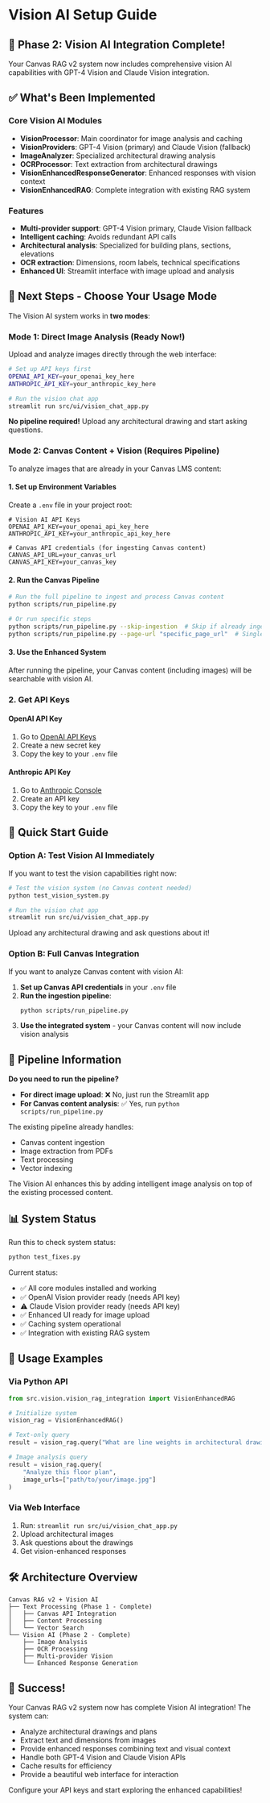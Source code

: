 # Vision AI Setup Guide

## 🎉 Phase 2: Vision AI Integration Complete!

Your Canvas RAG v2 system now includes comprehensive vision AI capabilities with GPT-4 Vision and Claude Vision integration.

## ✅ What's Been Implemented

### Core Vision AI Modules
- **VisionProcessor**: Main coordinator for image analysis and caching
- **VisionProviders**: GPT-4 Vision (primary) and Claude Vision (fallback) 
- **ImageAnalyzer**: Specialized architectural drawing analysis
- **OCRProcessor**: Text extraction from architectural drawings
- **VisionEnhancedResponseGenerator**: Enhanced responses with vision context
- **VisionEnhancedRAG**: Complete integration with existing RAG system

### Features
- **Multi-provider support**: GPT-4 Vision primary, Claude Vision fallback
- **Intelligent caching**: Avoids redundant API calls
- **Architectural analysis**: Specialized for building plans, sections, elevations
- **OCR extraction**: Dimensions, room labels, technical specifications
- **Enhanced UI**: Streamlit interface with image upload and analysis

## 🔧 Next Steps - Choose Your Usage Mode

The Vision AI system works in **two modes**:

### Mode 1: Direct Image Analysis (Ready Now!)
Upload and analyze images directly through the web interface:

```bash
# Set up API keys first
OPENAI_API_KEY=your_openai_key_here
ANTHROPIC_API_KEY=your_anthropic_key_here

# Run the vision chat app
streamlit run src/ui/vision_chat_app.py
```

**No pipeline required!** Upload any architectural drawing and start asking questions.

### Mode 2: Canvas Content + Vision (Requires Pipeline)
To analyze images that are already in your Canvas LMS content:

#### 1. Set up Environment Variables
Create a `.env` file in your project root:

```env
# Vision AI API Keys
OPENAI_API_KEY=your_openai_api_key_here
ANTHROPIC_API_KEY=your_anthropic_api_key_here

# Canvas API credentials (for ingesting Canvas content)
CANVAS_API_URL=your_canvas_url
CANVAS_API_KEY=your_canvas_key
```

#### 2. Run the Canvas Pipeline
```bash
# Run the full pipeline to ingest and process Canvas content
python scripts/run_pipeline.py

# Or run specific steps
python scripts/run_pipeline.py --skip-ingestion  # Skip if already ingested
python scripts/run_pipeline.py --page-url "specific_page_url"  # Single page
```

#### 3. Use the Enhanced System
After running the pipeline, your Canvas content (including images) will be searchable with vision AI.

### 2. Get API Keys

#### OpenAI API Key
1. Go to [OpenAI API Keys](https://platform.openai.com/api-keys)
2. Create a new secret key
3. Copy the key to your `.env` file

#### Anthropic API Key
1. Go to [Anthropic Console](https://console.anthropic.com/)
2. Create an API key
3. Copy the key to your `.env` file

## 🚀 Quick Start Guide

### Option A: Test Vision AI Immediately
If you want to test the vision capabilities right now:

```bash
# Test the vision system (no Canvas content needed)
python test_vision_system.py

# Run the vision chat app
streamlit run src/ui/vision_chat_app.py
```

Upload any architectural drawing and ask questions about it!

### Option B: Full Canvas Integration
If you want to analyze Canvas content with vision AI:

1. **Set up Canvas API credentials** in your `.env` file
2. **Run the ingestion pipeline**:
   ```bash
   python scripts/run_pipeline.py
   ```
3. **Use the integrated system** - your Canvas content will now include vision analysis

## 🔄 Pipeline Information

**Do you need to run the pipeline?**
- **For direct image upload**: ❌ No, just run the Streamlit app
- **For Canvas content analysis**: ✅ Yes, run `python scripts/run_pipeline.py`

The existing pipeline already handles:
- Canvas content ingestion
- Image extraction from PDFs
- Text processing
- Vector indexing

The Vision AI enhances this by adding intelligent image analysis on top of the existing processed content.

## 📊 System Status

Run this to check system status:
```bash
python test_fixes.py
```

Current status:
- ✅ All core modules installed and working
- ✅ OpenAI Vision provider ready (needs API key)
- ⚠️ Claude Vision provider ready (needs API key)
- ✅ Enhanced UI ready for image upload
- ✅ Caching system operational
- ✅ Integration with existing RAG system

## 🎯 Usage Examples

### Via Python API
```python
from src.vision.vision_rag_integration import VisionEnhancedRAG

# Initialize system
vision_rag = VisionEnhancedRAG()

# Text-only query
result = vision_rag.query("What are line weights in architectural drawings?")

# Image analysis query
result = vision_rag.query(
    "Analyze this floor plan", 
    image_urls=["path/to/your/image.jpg"]
)
```

### Via Web Interface
1. Run: `streamlit run src/ui/vision_chat_app.py`
2. Upload architectural images
3. Ask questions about the drawings
4. Get vision-enhanced responses

## 🛠️ Architecture Overview

```
Canvas RAG v2 + Vision AI
├── Text Processing (Phase 1 - Complete)
│   ├── Canvas API Integration
│   ├── Content Processing
│   └── Vector Search
└── Vision AI (Phase 2 - Complete)
    ├── Image Analysis
    ├── OCR Processing
    ├── Multi-provider Vision
    └── Enhanced Response Generation
```

## 🎊 Success!

Your Canvas RAG v2 system now has complete Vision AI integration! The system can:
- Analyze architectural drawings and plans
- Extract text and dimensions from images
- Provide enhanced responses combining text and visual context
- Handle both GPT-4 Vision and Claude Vision APIs
- Cache results for efficiency
- Provide a beautiful web interface for interaction

Configure your API keys and start exploring the enhanced capabilities!

